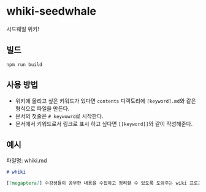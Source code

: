 # whiki-seedwhale
시드웨일 위키!

## 빌드

```
npm run build
```

## 사용 방법

- 위키에 올리고 싶은 키워드가 있다면 `contents` 디렉토리에 `[keyword].md`와 같은 형식으로 파일을 만든다.
- 문서의 첫줄은 `# keywowrd`로 시작한다.
- 문서에서 키워드로서 링크로 표시 하고 싶다면 `[[keyword]]`와 같이 작성해준다.

## 예시

파일명: whiki.md

``` markdown
# whiki

[[megaptera]] 수강생들이 공부한 내용을 수집하고 정리할 수 있도록 도와주는 wiki 프로그램이다.
```
